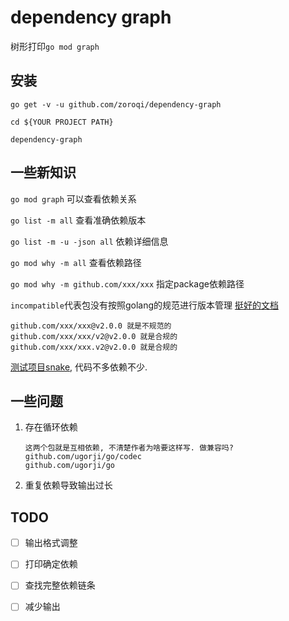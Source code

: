 # dependency graph

树形打印`go mod graph`


## 安装

```
go get -v -u github.com/zoroqi/dependency-graph

cd ${YOUR PROJECT PATH}

dependency-graph
```

## 一些新知识

`go mod graph` 可以查看依赖关系

`go list -m all` 查看准确依赖版本

`go list -m -u -json all` 依赖详细信息

`go mod why -m all` 查看依赖路径

`go mod why -m github.com/xxx/xxx` 指定package依赖路径

`incompatible`代表包没有按照golang的规范进行版本管理 [挺好的文档](https://github.com/RainbowMango/GoExpertProgramming)
 
```
github.com/xxx/xxx@v2.0.0 就是不规范的 
github.com/xxx/xxx/v2@v2.0.0 就是合规的
github.com/xxx/xxx.v2@v2.0.0 就是合规的
```

[测试项目snake](https://github.com/1024casts/snake), 代码不多依赖不少.

## 一些问题

1. 存在循环依赖
    ```
    这两个包就是互相依赖, 不清楚作者为啥要这样写. 做兼容吗?
    github.com/ugorji/go/codec
    github.com/ugorji/go
    ```
2. 重复依赖导致输出过长


## TODO

-[ ] 输出格式调整
-[ ] 打印确定依赖
-[ ] 查找完整依赖链条
-[ ] 减少输出

